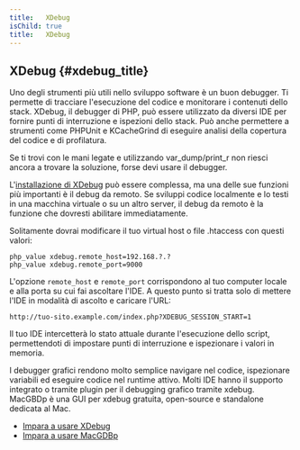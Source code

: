```yaml
---
title:   XDebug
isChild: true
title:   XDebug
---
```


## XDebug {#xdebug_title}

Uno degli strumenti più utili nello sviluppo software è un buon debugger. Ti permette di tracciare l'esecuzione del
codice e monitorare i contenuti dello stack. XDebug, il debugger di PHP, può essere utilizzato da diversi IDE per
fornire punti di interruzione e ispezioni dello stack. Può anche permettere a strumenti come PHPUnit e KCacheGrind di
eseguire analisi della copertura del codice e di profilatura.

Se ti trovi con le mani legate e utilizzando var_dump/print_r non riesci ancora a trovare la soluzione, forse devi usare
il debugger.

L'[installazione di XDebug][xdebug-install] può essere complessa, ma una delle sue funzioni più importanti è il debug da
remoto. Se sviluppi codice localmente e lo testi in una macchina virtuale o su un altro server, il debug da remoto è la
funzione che dovresti abilitare immediatamente.

Solitamente dovrai modificare il tuo virtual host o file .htaccess con questi valori:

    php_value xdebug.remote_host=192.168.?.?
    php_value xdebug.remote_port=9000

L'opzione `remote_host` e `remote_port` corrispondono al tuo computer locale e alla porta su cui fai ascoltare l'IDE. A
questo punto si tratta solo di mettere l'IDE in modalità di ascolto e caricare l'URL:

    http://tuo-sito.example.com/index.php?XDEBUG_SESSION_START=1

Il tuo IDE intercetterà lo stato attuale durante l'esecuzione dello script, permettendoti di impostare punti di
interruzione e ispezionare i valori in memoria.

I debugger grafici rendono molto semplice navigare nel codice, ispezionare variabili ed eseguire codice nel runtime
attivo. Molti IDE hanno il supporto integrato o tramite plugin per il debugging grafico tramite xdebug. MacGBDp è una
GUI per xdebug gratuita, open-source e standalone dedicata al Mac.

 * [Impara a usare XDebug][xdebug-docs]
 * [Impara a usare MacGDBp][macgdbp-install]

[xdebug-docs]: http://xdebug.org/docs/
[xdebug-install]: http://xdebug.org/docs/install
[macgdbp-install]: http://www.bluestatic.org/software/macgdbp/
